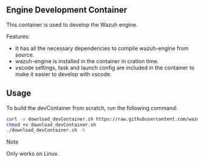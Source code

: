 ## Engine Development Container

This container is used to develop the Wazuh engine. 

Features:
- It has all the necessary dependencies to compile wazuh-engine from source.
- wazuh-engine is installed in the container in cration time.
- vscode settings, task and launch config are included in the container to make it easier to develop with vscode.

## Usage

To build the devContainer from scratch, run the following command:

```bash
curl -o download_devContainer.sh https://raw.githubusercontent.com/wazuh/wazuh/main/src/engine/tools/devContainer/download_devContainer.sh
chmod +x download_devContainer.sh
./download_devContainer.sh -h
```

> [!NOTE]
> Only works on Linux.
